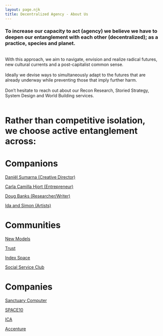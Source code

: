 ```yaml
---
layout: page.njk
title: Decentralized Agency - About Us
---
```


### To increase our capacity to act (agency) we believe we have to deepen our entanglement with each other (decentralized); as a practice, species and planet.

<br/>
With this approach, we aim to navigate, envision and realize radical futures, new cultural currents and a post-capitalist common sense.
<br/><br/>
Ideally we devise ways to simultaneously adapt to the futures that are already underway while preventing those that imply further harm.
<br/><br/>
Don’t hesitate to reach out about our Recon Research, Storied Strategy, System Design and World Building services.
<br/><br/>

# Rather than competitive isolation, we choose active entanglement across:

# Companions
<a href="https://danielsumarna.com/" target="_blank">Daniël Sumarna (Creative Director)</a>

<a href="https://socialserviceclub.io/" target="_blank">Carla Camilla Hjort (Entrepreneur)</a>

<a href="https://www.instagram.com/dg.banks/?hl=en" target="_blank">Doug Banks (Researcher/Writer)</a>

<a href="https://ida-simon.com/" target="_blank">Ida and Simon (Artists)</a>

# Communities
<a href="http://newmodels.io" target="_blank">New Models</a>

<a href="http://trust.support" target="_blank">Trust</a>

<a href="https://index-space.org/" target="_blank">Index Space</a>

<a href="https://socialserviceclub.io/" target="_blank">Social Service Club</a>

# Companies
<a href="https://www.sanctuary.computer/" target="_blank">Sanctuary Computer</a>

<a href="https://space10.com/projects/" target="_blank">SPACE10</a>

<a href="https://www.icagruppen.se/en/" target="_blank">ICA</a>

<a href="https://www.accenture.com/" target="_blank">Accenture</a>
